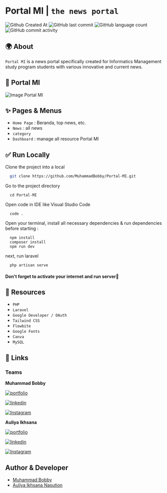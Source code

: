 # Portal MI | `the news portal`

![Github Created At](https://img.shields.io/github/created-at/MuhammadBobby/Portal-MI) ![GitHub last commit](https://img.shields.io/github/last-commit/MuhammadBobby/Portal-MI) ![GitHub language count](https://img.shields.io/github/languages/count/MuhammadBobby/Portal-MI) ![GitHub commit activity](https://img.shields.io/github/commit-activity/t/MuhammadBobby/Portal-MI)

## 🌍 About

`Portal MI` is a news portal specifically created for Informatics Management study program students with various innovative and current news.

## 📸 Portal MI

![Image Portal MI](public/home.png)

## ✨ Pages & Menus

-   `Home Page` : Beranda, top news, etc.
-   `News` : all news
-   `category`
-   `Dashboard` : manage all resource Portal MI

## ✅ Run Locally

Clone the project into a local

```bash
  git clone https://github.com/MuhammadBobby/Portal-MI.git
```

Go to the project directory

```code
  cd Portal-MI
```

Open code in IDE like Visual Studio Code

```code
  code .
```

Open your terminal, install all necessary dependencies & run dependencies before starting :

```code
  npm install
  composer install
  npm run dev
```

next, run laravel

```code
  php artisan serve
```

#### Don't forget to activate your internet and run server🚀

## 💪 Resources

-   `PHP`
-   `Laravel`
-   `Google Developer / OAuth`
-   `Tailwind CSS`
-   `Flowbite`
-   `Google Fonts`
-   `Canva`
-   `MySQL`

## 🔗 Links

### Teams

**Muhammad Bobby**

[![portfolio](https://img.shields.io/badge/Muhammad_Bobby-portfolio-000?style=for-the-badge&logo=ko-fi&logoColor=white)](https://muhammadbobby.github.io/portfolio-muhammad-bobby/)

[![linkedin](https://img.shields.io/badge/linkedin-0A66C2?style=for-the-badge&logo=linkedin&logoColor=white)](https://www.linkedin.com/in/muhammad-bobby-oktaviano-1190482ba/)

[![Instagram](https://img.shields.io/badge/instagram-1DA1F2?style=for-the-badge&logo=instagram&logoColor=white)](https://www.instagram.com/code.lab_indonesia?igsh=cGs2aGxpYm9sZGw0)

**Auliya Ikhsana**

[![portfolio](https://img.shields.io/badge/Auliya_Ikhsana-portfolio-000?style=for-the-badge&logo=ko-fi&logoColor=white)](https://bit.ly/auliya_portofolio)

[![linkedin](https://img.shields.io/badge/linkedin-0A66C2?style=for-the-badge&logo=linkedin&logoColor=white)](http://www.linkedin.com/in/auliyanasution)

[![Instagram](https://img.shields.io/badge/instagram-1DA1F2?style=for-the-badge&logo=instagram&logoColor=white)](https://www.instagram.com/aykhsn_?igsh=MW1na2lscGl5cDRoYw==)

## Author & Developer

-   [Muhammad Bobby](https://www.github.com/MuhammadBobby)
-   [Auliya Ikhsana Nasution](https://www.github.com/AuliyaIkhsanaNasution)
